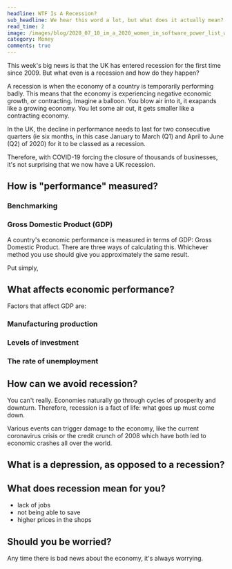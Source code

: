 ```yaml
---
headline: WTF Is A Recession?
sub_headline: We hear this word a lot, but what does it actually mean?
read_time: 2
image: /images/blog/2020_07_10_im_a_2020_women_in_software_power_list_winner/power_list.jpg
category: Money
comments: true
---
```


This week's big news is that the UK has entered recession for the first time since 2009.  But what even is a recession and how do they happen?

A recession is when the economy of a country is temporarily performing badly.  This means that the economy is experiencing negative economic growth, or contracting.  Imagine a balloon.  You blow air into it, it exapands like a growing economy.  You let some air out, it gets smaller like a contracting economy.

In the UK, the decline in performance needs to last for two consecutive quarters (ie six months, in this case January to March (Q1) and April to June (Q2) of 2020) for it to be classed as a recession.

Therefore, with COVID-19 forcing the closure of thousands of businesses, it's not surprising that we now have a UK recession.

## How is "performance" measured?

### Benchmarking

### Gross Domestic Product (GDP)

A country's economic performance is measured in terms of GDP: Gross Domestic Product.  There are three ways of calculating this.  Whichever method you use should give you approximately the same result.

Put simply,

## What affects economic performance?

Factors that affect GDP are:

### Manufacturing production

### Levels of investment

### The rate of unemployment

## How can we avoid recession?

You can't really.  Economies naturally go through cycles of prosperity and downturn.  Therefore, recession is a fact of life: what goes up must come down.

Various events can trigger damage to the economy, like the current coronavirus crisis or the credit crunch of 2008 which have both led to economic crashes all over the world.

## What is a depression, as opposed to a recession?

## What does recession mean for you?

- lack of jobs
- not being able to save
- higher prices in the shops

## Should you be worried?

Any time there is bad news about the economy, it's always worrying.  

